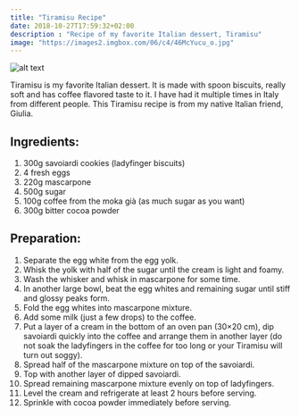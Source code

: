 ```yaml
---
title: "Tiramisu Recipe"
date: 2018-10-27T17:59:32+02:00
description : "Recipe of my favorite Italian dessert, Tiramisu"
image: "https://images2.imgbox.com/06/c4/46McYucu_o.jpg"
---
```


![alt text](https://images2.imgbox.com/06/c4/46McYucu_o.jpg "Tiramisu")

Tiramisu is my favorite Italian dessert. It is made with spoon biscuits, really soft and has coffee flavored taste to it. I have had it multiple times in Italy from different people. This Tiramisu recipe is from my native Italian friend, Giulia.

## Ingredients:

1. 300g savoiardi cookies (ladyfinger biscuits)
2. 4 fresh eggs
3. 220g mascarpone
4. 500g sugar
5. 100g coffee from the moka già (as much sugar as you want)
6. 300g bitter cocoa powder

## Preparation:

1. Separate the egg white from the egg yolk.
2. Whisk the yolk with half of the sugar until the cream is light and foamy.
3. Wash the whisker and whisk in mascarpone for some time.
4. In another large bowl, beat the egg whites and remaining sugar until stiff and glossy peaks form.
5. Fold the egg whites into mascarpone mixture.
6. Add some milk (just a few drops) to the coffee.
7. Put a layer of a cream in the bottom of an oven pan (30×20 cm), dip savoiardi quickly into the coffee and arrange them in another layer (do not soak the ladyfingers in the coffee for too long or your Tiramisu will turn out soggy).
8. Spread half of the mascarpone mixture on top of the savoiardi.
9. Top with another layer of dipped savoiardi.
10. Spread remaining mascarpone mixture evenly on top of ladyfingers.
11. Level the cream and refrigerate at least 2 hours before serving.
12. Sprinkle with cocoa powder immediately before serving.
